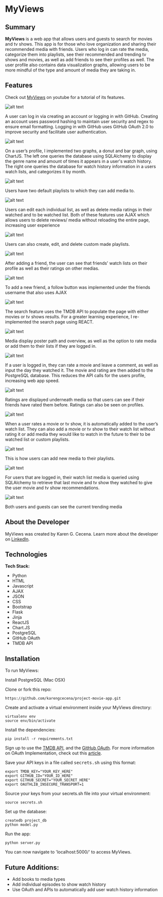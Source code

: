 # MyViews

## Summary 

**MyViews** is a web app that allows users and guests to search for movies and tv shows. This app is for those who love organization and sharing their recommended media with friends. Users who log in can rate the media, categorize them into playlists, see their recommended and trending tv shows and movies, as well as add friends to see their profiles as well. The user profile also contains data visualization graphs, allowing users to be more mindful of the type and amount of media they are taking in. 

## Features

Check out [MyViews](https://youtu.be/uvLiHigX4Fg) on youtube for a tutorial of its features. 

![alt text](https://github.com/karengcecena/project-movie-app/blob/main/static/img/ "MyViews Login")

A user can log in via creating an account or logging in with GitHub. Creating an account uses password hashing to maintain user security and regex to ensure email formatting. Logging in with GitHub uses GitHub OAuth 2.0 to improve security and facilitate user authentication. 


![alt text](https://github.com/karengcecena/project-movie-app/tree/main/static/ "MyViews Profile Page Graphs")

On a user’s profile, I implemented two graphs, a donut and bar graph, using ChartJS. The left one queries the database using SQLAlchemy to display the genre name and amount of times it appears in a user's watch history. The right one queries the database for watch history information in a users watch lists, and categorizes it by month. 


![alt text](https://github.com/karengcecena/project-movie-app/tree/main/static/ "MyViews Profile Create Playlists / Watched List & To Be Watch List")

Users have two default playlists to which they can add media to.


![alt text](https://github.com/karengcecena/project-movie-app/tree/main/static/ "MyViews Profile Edit Watched List")

Users can edit each individual list, as well as delete media ratings in their watched and to be watched list. Both of these features use AJAX which allows users to delete reviews/ media without reloading the entire page, increasing user experience


![alt text](https://github.com/karengcecena/project-movie-app/tree/main/static/ "MyViews Profile Playlists")

Users can also create, edit, and delete custom made playlists. 


![alt text](https://github.com/karengcecena/project-movie-app/tree/main/static/ "MyViews Profile Friend Watched Lists")

After adding a friend, the user can see that friends' watch lists on their profile as well as their ratings on other medias. 


![alt text](https://github.com/karengcecena/project-movie-app/tree/main/static/ "MyViews Friends Profile'")

To add a new friend, a follow button was implemented under the friends username that also uses AJAX


![alt text](https://github.com/karengcecena/project-movie-app/tree/main/static/ "MyViews Search Page")

The search feature uses the TMDB API to populate the page with either movies or tv shows results. For a greater learning experience, I re-implemented the search page using REACT. 


![alt text](https://github.com/karengcecena/project-movie-app/tree/main/static/ "MyViews Media Info")

Media display poster path and overview, as well as the option to rate media or add them to their lists if they are logged in. 


![alt text](https://github.com/karengcecena/project-movie-app/tree/main/static/ "MyViews Add Rating")

If a user is logged in, they can rate a movie and leave a comment, as well as input the day they watched it. The movie and rating are then added to the PostgreSQL database. This reduces the API calls for the users profile, increasing web app speed. 


![alt text](https://github.com/karengcecena/project-movie-app/tree/main/static/ "MyViews Displayed Ratings")

Ratings are displayed underneath media so that users can see if their friends have rated them before. Ratings can also be seen on profiles. 

![alt text](https://github.com/karengcecena/project-movie-app/tree/main/static/ "MyViews Add to Lists")

When a user rates a movie or tv show, it is automatically added to the user’s watch list. They can also add a movie or tv show to their watch list without rating it or add media they would like to watch in the future to their to be watched list or custom playlists.


![alt text](https://github.com/karengcecena/project-movie-app/tree/main/static/ "MyViews Add to Playlists")

This is how users can add new media to their playlists. 


![alt text](https://github.com/karengcecena/project-movie-app/tree/main/static/ "MyViews Movie & Show Recommendations")

For users that are logged in, their watch list media is queried using SQLAlchemy to retrieve that last movie and tv show they watched to give the user movie and tv show recommendations. 


![alt text](https://github.com/karengcecena/project-movie-app/tree/main/static/ "MyViews Trending Movies & Shows")

Both users and guests can see the current trending media 



## About the Developer

MyViews was created by Karen G. Cecena. Learn more about the developer on [LinkedIn](https://www.linkedin.com/in/karengcecena).

## Technologies

**Tech Stack:**

- Python
- HTML
- Javascript
- AJAX
- JSON
- CSS
- Bootstrap
- Flask
- Jinja
- ReactJS
- Chart.JS
- PostgreSQL
- GitHub OAuth
- TMDB API


## Installation

To run MyViews:

Install PostgreSQL (Mac OSX)

Clone or fork this repo:

```
https://github.com/karengcecena/project-movie-app.git
```

Create and activate a virtual environment inside your MyViews directory:

```
virtualenv env
source env/bin/activate
```

Install the dependencies:

```
pip install -r requirements.txt
```

Sign up to use the [TMDB API](https://developer.uber.com/docs/rides/getting-started), and the [GitHub OAuth](https://github.com/settings/applications/new). 
For more information on OAuth Implementation, check out this [article](https://testdriven.io/blog/flask-social-auth/#oauth). 

Save your API keys in a file called <kbd>secrets.sh</kbd> using this format:

```
export TMDB_KEY="YOUR_KEY_HERE"
export GITHUB_ID="YOUR_ID_HERE"
export GITHUB_SECRET="YOUR_SECRET_HERE"
export OAUTHLIB_INSECURE_TRANSPORT=1
```

Source your keys from your secrets.sh file into your virtual environment:

```
source secrets.sh
```

Set up the database:

```
createdb project_db
python model.py
```

Run the app:

```
python server.py
```

You can now navigate to 'localhost:5000/' to access MyViews.

## Future Additions: 

- Add books to media types
- Add individual episodes to show watch history
- Use OAuth and APIs to automatically add user watch history information